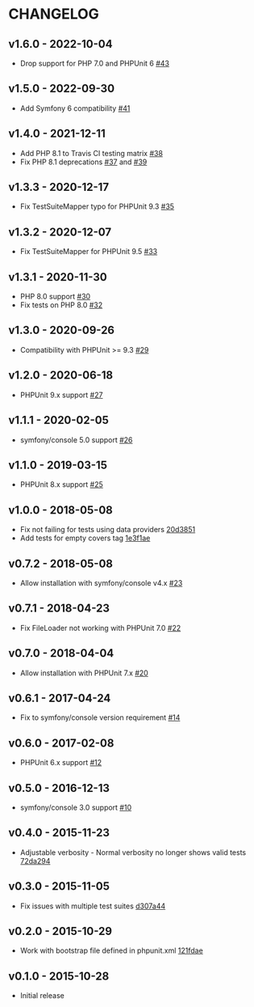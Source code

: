 # CHANGELOG

## v1.6.0 - 2022-10-04

- Drop support for PHP 7.0 and PHPUnit 6 [#43](https://github.com/oradwell/covers-validator/pull/43)

## v1.5.0 - 2022-09-30

- Add Symfony 6 compatibility [#41](https://github.com/oradwell/covers-validator/pull/41)

## v1.4.0 - 2021-12-11

- Add PHP 8.1 to Travis CI testing matrix [#38](https://github.com/oradwell/covers-validator/pull/38)
- Fix PHP 8.1 deprecations [#37](https://github.com/oradwell/covers-validator/pull/37) and [#39](https://github.com/oradwell/covers-validator/pull/39)

## v1.3.3 - 2020-12-17

- Fix TestSuiteMapper typo for PHPUnit 9.3 [#35](https://github.com/oradwell/covers-validator/pull/35)

## v1.3.2 - 2020-12-07

- Fix TestSuiteMapper for PHPUnit 9.5 [#33](https://github.com/oradwell/covers-validator/pull/33)

## v1.3.1 - 2020-11-30

- PHP 8.0 support [#30](https://github.com/oradwell/covers-validator/pull/30)
- Fix tests on PHP 8.0 [#32](https://github.com/oradwell/covers-validator/pull/32)

## v1.3.0 - 2020-09-26

- Compatibility with PHPUnit >= 9.3 [#29](https://github.com/oradwell/covers-validator/pull/27)

## v1.2.0 - 2020-06-18

- PHPUnit 9.x support [#27](https://github.com/oradwell/covers-validator/pull/27)

## v1.1.1 - 2020-02-05

- symfony/console 5.0 support [#26](https://github.com/oradwell/covers-validator/pull/26)

## v1.1.0 - 2019-03-15

- PHPUnit 8.x support [#25](https://github.com/oradwell/covers-validator/pull/25)

## v1.0.0 - 2018-05-08

- Fix not failing for tests using data providers [20d3851](https://github.com/oradwell/covers-validator/commit/20d38510ae520fe7b8d076bc9a5a2dc2977573c3)
- Add tests for empty covers tag [1e3f1ae](https://github.com/oradwell/covers-validator/commit/1e3f1ae2546618b92f763fea03f4d0a71aa0df09)

## v0.7.2 - 2018-05-08

- Allow installation with symfony/console v4.x [#23](https://github.com/oradwell/covers-validator/pull/23)

## v0.7.1 - 2018-04-23

- Fix FileLoader not working with PHPUnit 7.0 [#22](https://github.com/oradwell/covers-validator/pull/22)

## v0.7.0 - 2018-04-04

- Allow installation with PHPUnit 7.x [#20](https://github.com/oradwell/covers-validator/pull/20)

## v0.6.1 - 2017-04-24

- Fix to symfony/console version requirement [#14](https://github.com/oradwell/covers-validator/pull/14)

## v0.6.0 - 2017-02-08

- PHPUnit 6.x support [#12](https://github.com/oradwell/covers-validator/pull/12)

## v0.5.0 - 2016-12-13

- symfony/console 3.0 support [#10](https://github.com/oradwell/covers-validator/pull/10)

## v0.4.0 - 2015-11-23

- Adjustable verbosity - Normal verbosity no longer shows valid tests [72da294](https://github.com/oradwell/covers-validator/commit/72da294e17e6f8e24c6ea2bd75ec71926ba163b6)

## v0.3.0 - 2015-11-05

- Fix issues with multiple test suites [d307a44](https://github.com/oradwell/covers-validator/commit/d307a4493baf97903824767076495a49093da781)

## v0.2.0 - 2015-10-29

- Work with bootstrap file defined in phpunit.xml [121fdae](https://github.com/oradwell/covers-validator/commit/121fdae38fec1862ef75c42ef4936a56a4de736f)

## v0.1.0 - 2015-10-28

- Initial release
